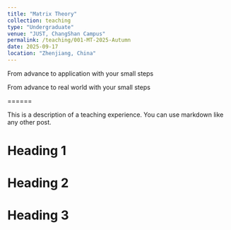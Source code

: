 ```yaml
---
title: "Matrix Theory"
collection: teaching
type: "Undergraduate"
venue: "JUST, ChangShan Campus"
permalink: /teaching/001-MT-2025-Autumn
date: 2025-09-17
location: "Zhenjiang, China"
---
```


From advance to application with your small steps  



From advance to real world with your small steps    

======      

This is a description of a teaching experience. You can use markdown like any other post.

Heading 1
======

Heading 2
======

Heading 3
======
 
  

 
